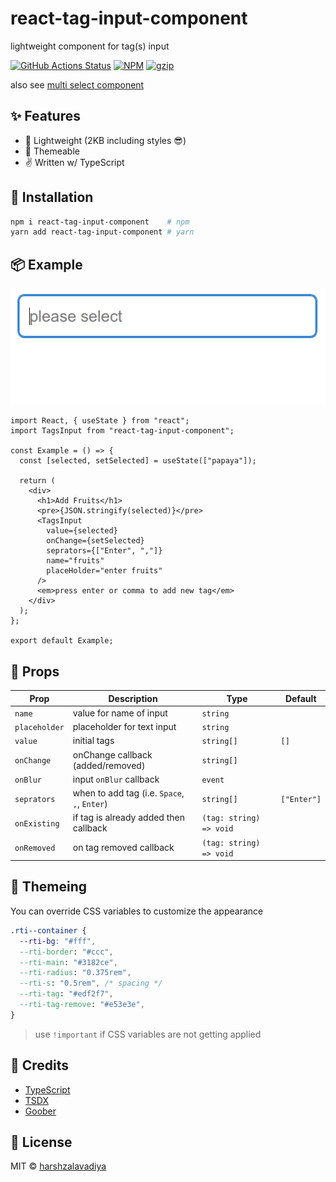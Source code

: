 # react-tag-input-component

lightweight component for tag(s) input

[![GitHub Actions Status](https://github.com/harshzalavadiya/react-tag-input-component/workflows/NodeJS/badge.svg)](https://github.com/harshzalavadiya/react-tag-input-component/actions)
[![NPM](https://img.shields.io/npm/v/react-tag-input-component.svg)](https://npm.im/react-tag-input-component)
[![gzip](https://badgen.net/bundlephobia/minzip/react-tag-input-component@latest)](https://bundlephobia.com/result?p=react-tag-input-component@latest)

also see [multi select component](https://github.com/harshzalavadiya/react-multi-select-component)

## ✨ Features

- 🍃 Lightweight (2KB including styles 😎)
- 💅 Themeable
- ✌ Written w/ TypeScript

## 🔧 Installation

```bash
npm i react-tag-input-component    # npm
yarn add react-tag-input-component # yarn
```

## 📦 Example

![Example](preview.gif)

```tsx
import React, { useState } from "react";
import TagsInput from "react-tag-input-component";

const Example = () => {
  const [selected, setSelected] = useState(["papaya"]);

  return (
    <div>
      <h1>Add Fruits</h1>
      <pre>{JSON.stringify(selected)}</pre>
      <TagsInput
        value={selected}
        onChange={setSelected}
        seprators={["Enter", ","]}
        name="fruits"
        placeHolder="enter fruits"
      />
      <em>press enter or comma to add new tag</em>
    </div>
  );
};

export default Example;
```

## 👀 Props

| Prop          | Description                           | Type                    | Default     |
| ------------- | ------------------------------------- | ----------------------- | ----------- |
| `name`        | value for name of input               | `string`                |             |
| `placeholder` | placeholder for text input            | `string`                |             |
| `value`       | initial tags                          | `string[]`              | `[]`        |
| `onChange`    | onChange callback (added/removed)     | `string[]`              |             |
| `onBlur`      | input `onBlur` callback               | `event`                 |             |
| `seprators`   | when to add tag (i.e. `Space`, `,`, `Enter`)   | `string[]`              | `["Enter"]` |
| `onExisting`  | if tag is already added then callback | `(tag: string) => void` |             |
| `onRemoved`   | on tag removed callback               | `(tag: string) => void` |             |

## 💅 Themeing

You can override CSS variables to customize the appearance

```css
.rti--container {
  --rti-bg: "#fff",
  --rti-border: "#ccc",
  --rti-main: "#3182ce",
  --rti-radius: "0.375rem",
  --rti-s: "0.5rem", /* spacing */
  --rti-tag: "#edf2f7",
  --rti-tag-remove: "#e53e3e",
}
```

> use `!important` if CSS variables are not getting applied

## 🤠 Credits

- [TypeScript](https://github.com/microsoft/typescript)
- [TSDX](https://github.com/jaredpalmer/tsdx)
- [Goober](https://github.com/cristianbote/goober)

## 📜 License

MIT &copy; [harshzalavadiya](https://github.com/harshzalavadiya)

